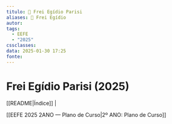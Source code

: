```yaml
---
titulo: 📘 Frei Egídio Parisi
aliases: 📘 Frei Egídio
autor: 
tags:
  - EEFE
  - "2025"
cssclasses: 
data: 2025-01-30 17:25
fonte:
---
```


# Frei Egídio Parisi (2025)

[[README|Índice]] | 

[[EEFE 2025 2ANO — Plano de Curso|2º ANO: Plano de Curso]]


